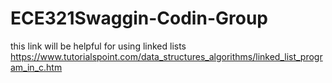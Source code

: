# ECE321Swaggin-Codin-Group

this link will be helpful for using linked lists https://www.tutorialspoint.com/data_structures_algorithms/linked_list_program_in_c.htm

